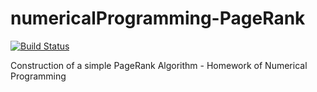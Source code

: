 numericalProgramming-PageRank
=============================

[![Build Status](https://travis-ci.org/lukaswelte/numericalProgramming-PageRank.svg?branch=master)](https://travis-ci.org/lukaswelte/numericalProgramming-PageRank)

Construction of a simple PageRank Algorithm - Homework of Numerical Programming
